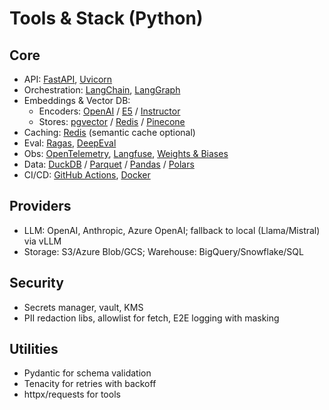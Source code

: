 # Tools & Stack (Python)

## Core
- API: [FastAPI](./tools/fastapi/README.md), [Uvicorn](./tools/uvicorn/README.md)
- Orchestration: [LangChain](./tools/langchain/README.md), [LangGraph](./tools/langgraph/README.md)
- Embeddings & Vector DB:
	- Encoders: [OpenAI](./tools/embeddings-openai/README.md) / [E5](./tools/embeddings-e5/README.md) / [Instructor](./tools/embeddings-instructor/README.md)
	- Stores: [pgvector](./tools/vectordb-pgvector/README.md) / [Redis](./tools/vectordb-redis/README.md) / [Pinecone](./tools/vectordb-pinecone/README.md)
- Caching: [Redis](./tools/cache-redis/README.md) (semantic cache optional)
- Eval: [Ragas](./tools/eval-ragas/README.md), [DeepEval](./tools/eval-deepeval/README.md)
- Obs: [OpenTelemetry](./tools/obs-opentelemetry/README.md), [Langfuse](./tools/obs-langfuse/README.md), [Weights & Biases](./tools/obs-wandb/README.md)
- Data: [DuckDB](./tools/data-duckdb/README.md) / [Parquet](./tools/data-parquet/README.md) / [Pandas](./tools/data-pandas/README.md) / [Polars](./tools/data-polars/README.md)
- CI/CD: [GitHub Actions](./tools/cicd-github-actions/README.md), [Docker](./tools/container-docker/README.md)

## Providers
- LLM: OpenAI, Anthropic, Azure OpenAI; fallback to local (Llama/Mistral) via vLLM
- Storage: S3/Azure Blob/GCS; Warehouse: BigQuery/Snowflake/SQL

## Security
- Secrets manager, vault, KMS
- PII redaction libs, allowlist for fetch, E2E logging with masking

## Utilities
- Pydantic for schema validation
- Tenacity for retries with backoff
- httpx/requests for tools
